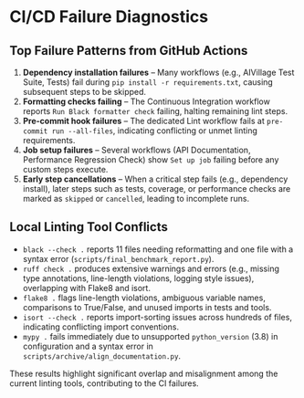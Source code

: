 # CI/CD Failure Diagnostics

## Top Failure Patterns from GitHub Actions
1. **Dependency installation failures** – Many workflows (e.g., AIVillage Test Suite, Tests) fail during `pip install -r requirements.txt`, causing subsequent steps to be skipped.
2. **Formatting checks failing** – The Continuous Integration workflow reports `Run Black formatter check` failing, halting remaining lint steps.
3. **Pre-commit hook failures** – The dedicated Lint workflow fails at `pre-commit run --all-files`, indicating conflicting or unmet linting requirements.
4. **Job setup failures** – Several workflows (API Documentation, Performance Regression Check) show `Set up job` failing before any custom steps execute.
5. **Early step cancellations** – When a critical step fails (e.g., dependency install), later steps such as tests, coverage, or performance checks are marked as `skipped` or `cancelled`, leading to incomplete runs.

## Local Linting Tool Conflicts
- `black --check .` reports 11 files needing reformatting and one file with a syntax error (`scripts/final_benchmark_report.py`).
- `ruff check .` produces extensive warnings and errors (e.g., missing type annotations, line-length violations, logging style issues), overlapping with Flake8 and isort.
- `flake8 .` flags line-length violations, ambiguous variable names, comparisons to True/False, and unused imports in tests and tools.
- `isort --check .` reports import-sorting issues across hundreds of files, indicating conflicting import conventions.
- `mypy .` fails immediately due to unsupported `python_version` (3.8) in configuration and a syntax error in `scripts/archive/align_documentation.py`.

These results highlight significant overlap and misalignment among the current linting tools, contributing to the CI failures.

